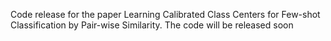 Code release for the paper Learning Calibrated Class Centers for Few-shot Classification by Pair-wise Similarity.
The code will be released soon

